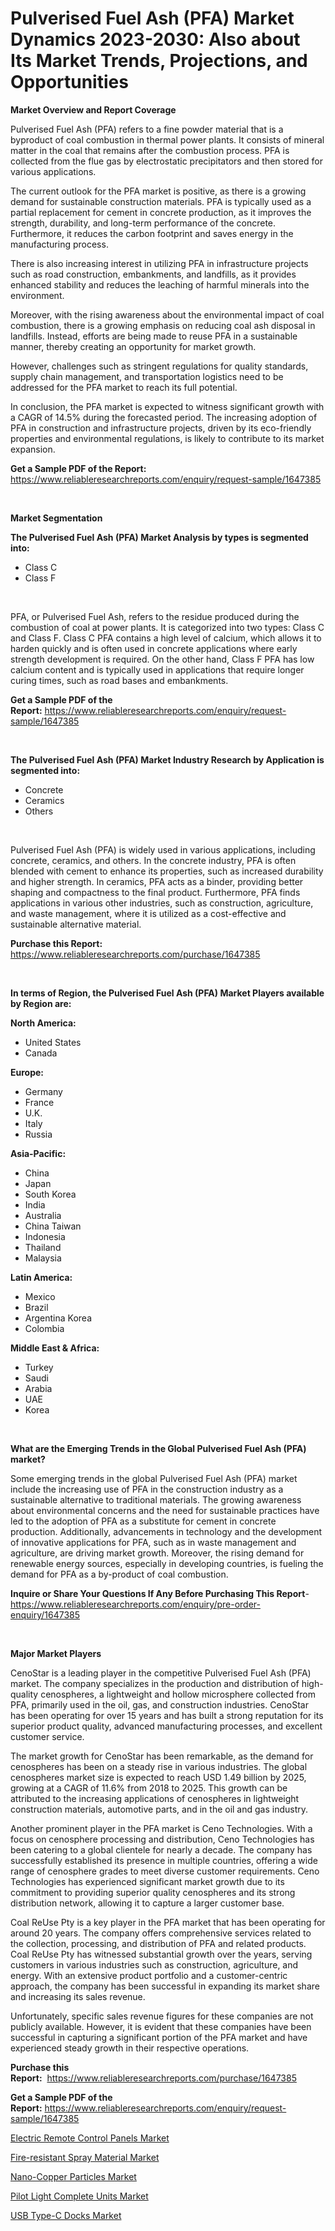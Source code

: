 <p><h1>Pulverised Fuel Ash (PFA) Market Dynamics 2023-2030: Also about Its Market Trends, Projections, and Opportunities</h1></p><p><strong>Market Overview and Report Coverage</strong></p>
<p><p>Pulverised Fuel Ash (PFA) refers to a fine powder material that is a byproduct of coal combustion in thermal power plants. It consists of mineral matter in the coal that remains after the combustion process. PFA is collected from the flue gas by electrostatic precipitators and then stored for various applications.</p><p>The current outlook for the PFA market is positive, as there is a growing demand for sustainable construction materials. PFA is typically used as a partial replacement for cement in concrete production, as it improves the strength, durability, and long-term performance of the concrete. Furthermore, it reduces the carbon footprint and saves energy in the manufacturing process.</p><p>There is also increasing interest in utilizing PFA in infrastructure projects such as road construction, embankments, and landfills, as it provides enhanced stability and reduces the leaching of harmful minerals into the environment.</p><p>Moreover, with the rising awareness about the environmental impact of coal combustion, there is a growing emphasis on reducing coal ash disposal in landfills. Instead, efforts are being made to reuse PFA in a sustainable manner, thereby creating an opportunity for market growth.</p><p>However, challenges such as stringent regulations for quality standards, supply chain management, and transportation logistics need to be addressed for the PFA market to reach its full potential.</p><p>In conclusion, the PFA market is expected to witness significant growth with a CAGR of 14.5% during the forecasted period. The increasing adoption of PFA in construction and infrastructure projects, driven by its eco-friendly properties and environmental regulations, is likely to contribute to its market expansion.</p></p>
<p><strong>Get a Sample PDF of the Report:</strong> <a href="https://www.reliableresearchreports.com/enquiry/request-sample/1647385">https://www.reliableresearchreports.com/enquiry/request-sample/1647385</a></p>
<p>&nbsp;</p>
<p><strong>Market Segmentation</strong></p>
<p><strong>The Pulverised Fuel Ash (PFA) Market Analysis by types is segmented into:</strong></p>
<p><ul><li>Class C</li><li>Class F</li></ul></p>
<p>&nbsp;</p>
<p><p>PFA, or Pulverised Fuel Ash, refers to the residue produced during the combustion of coal at power plants. It is categorized into two types: Class C and Class F. Class C PFA contains a high level of calcium, which allows it to harden quickly and is often used in concrete applications where early strength development is required. On the other hand, Class F PFA has low calcium content and is typically used in applications that require longer curing times, such as road bases and embankments.</p></p>
<p><strong>Get a Sample PDF of the Report:</strong>&nbsp;<a href="https://www.reliableresearchreports.com/enquiry/request-sample/1647385">https://www.reliableresearchreports.com/enquiry/request-sample/1647385</a></p>
<p>&nbsp;</p>
<p><strong>The Pulverised Fuel Ash (PFA) Market Industry Research by Application is segmented into:</strong></p>
<p><ul><li>Concrete</li><li>Ceramics</li><li>Others</li></ul></p>
<p>&nbsp;</p>
<p><p>Pulverised Fuel Ash (PFA) is widely used in various applications, including concrete, ceramics, and others. In the concrete industry, PFA is often blended with cement to enhance its properties, such as increased durability and higher strength. In ceramics, PFA acts as a binder, providing better shaping and compactness to the final product. Furthermore, PFA finds applications in various other industries, such as construction, agriculture, and waste management, where it is utilized as a cost-effective and sustainable alternative material.</p></p>
<p><strong>Purchase this Report:</strong>&nbsp; <a href="https://www.reliableresearchreports.com/purchase/1647385">https://www.reliableresearchreports.com/purchase/1647385</a></p>
<p>&nbsp;</p>
<p><strong>In terms of Region, the Pulverised Fuel Ash (PFA) Market Players available by Region are:</strong></p>
<p>
    <p> <strong> North America: </strong>
        <ul>
            <li>United States</li>
            <li>Canada</li>
        </ul>
        </p> 
    <p> <strong> Europe: </strong>
        <ul>
            <li>Germany</li>
            <li>France</li>
            <li>U.K.</li>
            <li>Italy</li>
            <li>Russia</li>
        </ul>
        </p> 
    <p> <strong> Asia-Pacific: </strong>
        <ul>
            <li>China</li>
            <li>Japan</li>
            <li>South Korea</li>
            <li>India</li>
            <li>Australia</li>
            <li>China Taiwan</li>
            <li>Indonesia</li>
            <li>Thailand</li>
            <li>Malaysia</li>
        </ul>
        </p> 
    <p> <strong> Latin America: </strong>
        <ul>
            <li>Mexico</li>
            <li>Brazil</li>
            <li>Argentina Korea</li>
            <li>Colombia</li>
        </ul>
        </p> 
    <p> <strong> Middle East & Africa: </strong>
        <ul>
            <li>Turkey</li>
            <li>Saudi</li>
            <li>Arabia</li>
            <li>UAE</li>
            <li>Korea</li>
        </ul>
    </p>
    </p>
<p>&nbsp;</p>
<p><strong>What are the Emerging Trends in the Global Pulverised Fuel Ash (PFA) market?</strong></p>
<p><p>Some emerging trends in the global Pulverised Fuel Ash (PFA) market include the increasing use of PFA in the construction industry as a sustainable alternative to traditional materials. The growing awareness about environmental concerns and the need for sustainable practices have led to the adoption of PFA as a substitute for cement in concrete production. Additionally, advancements in technology and the development of innovative applications for PFA, such as in waste management and agriculture, are driving market growth. Moreover, the rising demand for renewable energy sources, especially in developing countries, is fueling the demand for PFA as a by-product of coal combustion.</p></p>
<p><strong>Inquire or Share Your Questions If Any Before Purchasing This Report</strong>- <a href="https://www.reliableresearchreports.com/enquiry/pre-order-enquiry/1647385">https://www.reliableresearchreports.com/enquiry/pre-order-enquiry/1647385</a></p>
<p>&nbsp;</p>
<p><strong>Major Market Players</strong></p>
<p><p>CenoStar is a leading player in the competitive Pulverised Fuel Ash (PFA) market. The company specializes in the production and distribution of high-quality cenospheres, a lightweight and hollow microsphere collected from PFA, primarily used in the oil, gas, and construction industries. CenoStar has been operating for over 15 years and has built a strong reputation for its superior product quality, advanced manufacturing processes, and excellent customer service.</p><p>The market growth for CenoStar has been remarkable, as the demand for cenospheres has been on a steady rise in various industries. The global cenospheres market size is expected to reach USD 1.49 billion by 2025, growing at a CAGR of 11.6% from 2018 to 2025. This growth can be attributed to the increasing applications of cenospheres in lightweight construction materials, automotive parts, and in the oil and gas industry.</p><p>Another prominent player in the PFA market is Ceno Technologies. With a focus on cenosphere processing and distribution, Ceno Technologies has been catering to a global clientele for nearly a decade. The company has successfully established its presence in multiple countries, offering a wide range of cenosphere grades to meet diverse customer requirements. Ceno Technologies has experienced significant market growth due to its commitment to providing superior quality cenospheres and its strong distribution network, allowing it to capture a larger customer base.</p><p>Coal ReUse Pty is a key player in the PFA market that has been operating for around 20 years. The company offers comprehensive services related to the collection, processing, and distribution of PFA and related products. Coal ReUse Pty has witnessed substantial growth over the years, serving customers in various industries such as construction, agriculture, and energy. With an extensive product portfolio and a customer-centric approach, the company has been successful in expanding its market share and increasing its sales revenue.</p><p>Unfortunately, specific sales revenue figures for these companies are not publicly available. However, it is evident that these companies have been successful in capturing a significant portion of the PFA market and have experienced steady growth in their respective operations.</p></p>
<p><strong>Purchase this Report:</strong>&nbsp;&nbsp;<a href="https://www.reliableresearchreports.com/purchase/1647385">https://www.reliableresearchreports.com/purchase/1647385</a></p>
<p></p>
<p><strong>Get a Sample PDF of the Report:</strong>&nbsp;<a href="https://www.reliableresearchreports.com/enquiry/request-sample/1647385">https://www.reliableresearchreports.com/enquiry/request-sample/1647385</a></p>
<p><p><a href="https://medium.com/@palm.quick.roof/electric-remote-control-panels-market-trends-forecast-and-competitive-analysis-to-2030-f7efa6269328">Electric Remote Control Panels Market</a></p><p><a href="https://github.com/castoriffic/Market-Research-Report-List-1/blob/main/fire-resistant-spray-material-market.md">Fire-resistant Spray Material Market</a></p><p><a href="https://github.com/mabutironaldo/Market-Research-Report-List-1/blob/main/nano-copper-particles-market.md">Nano-Copper Particles Market</a></p><p><a href="https://medium.com/@index.mill.peace/pilot-light-complete-units-market-size-market-outlook-and-market-forecast-2023-to-2030-eb70211ac353">Pilot Light Complete Units Market</a></p><p><a href="https://www.linkedin.com/pulse/usb-type-c-docks-market-size-growth-forecast-from-2023--ma5wc/">USB Type-C Docks Market</a></p></p>